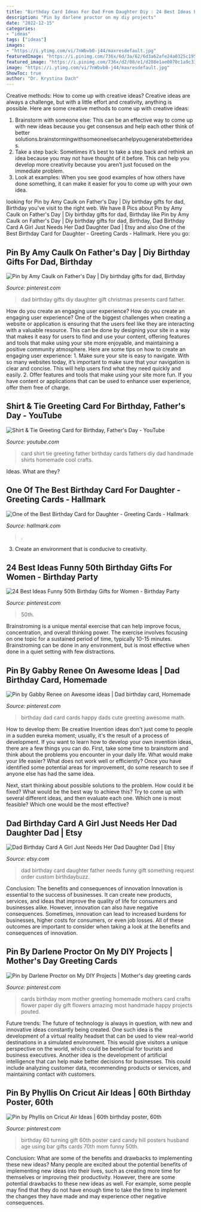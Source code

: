 ```yaml
---
title: "Birthday Card Ideas For Dad From Daughter Diy : 24 Best Ideas Funny 50th Birthday Gifts For Women"
description: "Pin by darlene proctor on my diy projects"
date: "2022-12-15"
categories:
- "ideas"
tags: ["ideas"]
images:
- "https://i.ytimg.com/vi/7nWbvb0-j44/maxresdefault.jpg"
featuredImage: "https://i.pinimg.com/736x/6d/3a/62/6d3a62afe24a0325c195388b1440dd2d--dad-birthday-cards-happy-birthday.jpg"
featured_image: "https://i.pinimg.com/736x/d2/08/e1/d208e1ae0070c1a9c3393c7e7de6e2d6.jpg"
image: "https://i.ytimg.com/vi/7nWbvb0-j44/maxresdefault.jpg"
ShowToc: true
author: "Dr. Krystina Dach"
---
```



Creative methods: How to come up with creative ideas?
Creative ideas are always a challenge, but with a little effort and creativity, anything is possible. Here are some creative methods to come up with creative ideas:
1. Brainstorm with someone else: This can be an effective way to come up with new ideas because you get consensus and help each other think of better solutions.brainstormingwithsomeoneelsecanhelpyougeneratebetterideas.
2. Take a step back: Sometimes it’s best to take a step back and rethink an idea because you may not have thought of it before. This can help you develop more creativity because you aren’t just focused on the immediate problem.
3. Look at examples: When you see good examples of how others have done something, it can make it easier for you to come up with your own idea.

	

		
looking for Pin by Amy Caulk on Father&#039;s Day | Diy birthday gifts for dad, Birthday you've visit to the right web. We have 8 Pics about Pin by Amy Caulk on Father&#039;s Day | Diy birthday gifts for dad, Birthday like Pin by Amy Caulk on Father&#039;s Day | Diy birthday gifts for dad, Birthday, Dad Birthday Card A Girl Just Needs Her Dad Daughter Dad | Etsy and also One of the Best Birthday Card for Daughter - Greeting Cards - Hallmark. Here you go:
		
    
## Pin By Amy Caulk On Father&#039;s Day | Diy Birthday Gifts For Dad, Birthday

<img loading=lazy src="https://i.pinimg.com/736x/d2/08/e1/d208e1ae0070c1a9c3393c7e7de6e2d6.jpg" onerror="this.onerror=null;this.src='https://tse2.mm.bing.net/th?id=OIP.bDDX6Zvy6H7DkgU6yD6JewHaK6&amp;pid=15.1';" alt="Pin by Amy Caulk on Father&#039;s Day | Diy birthday gifts for dad, Birthday">

_Source: pinterest.com_

>dad birthday gifts diy daughter gift christmas presents card father. 

	

How do you create an engaging user experience?
How do you create an engaging user experience? One of the biggest challenges when creating a website or application is ensuring that the users feel like they are interacting with a valuable resource. This can be done by designing your site in a way that makes it easy for users to find and use your content, offering features and tools that make using your site more enjoyable, and maintaining a positive community atmosphere. Here are some tips on how to create an engaging user experience: 1. Make sure your site is easy to navigate. With so many websites today, it’s important to make sure that your navigation is clear and concise. This will help users find what they need quickly and easily. 2. Offer features and tools that make using your site more fun. If you have content or applications that can be used to enhance user experience, offer them free of charge.

    
## Shirt &amp; Tie Greeting Card For Birthday, Father&#039;s Day - YouTube

<img loading=lazy src="https://i.ytimg.com/vi/7nWbvb0-j44/maxresdefault.jpg" onerror="this.onerror=null;this.src='https://tse1.mm.bing.net/th?id=OIP.fWSOHjCbFjYIYdecE2a3WwHaEK&amp;pid=15.1';" alt="Shirt &amp; Tie Greeting Card for Birthday, Father&#039;s Day - YouTube">

_Source: youtube.com_

>card shirt tie greeting father birthday cards fathers diy dad handmade shirts homemade cool crafts. 

	

Ideas. What are they?

    
## One Of The Best Birthday Card For Daughter - Greeting Cards - Hallmark

<img loading=lazy src="https://www.hallmark.com/dw/image/v2/AALB_PRD/on/demandware.static/-/Sites-hallmark-master/default/dw340f1e38/images/finished-goods/One-of-the-Best-Birthday-Card-for-Daughter-root-499FBD2385_PV.2.FBD2385.jpg_Source_Image.jpg" onerror="this.onerror=null;this.src='https://tse3.mm.bing.net/th?id=OIP.BQtPGHMfMo3LkQ50GnrgUgHaFZ&amp;pid=15.1';" alt="One of the Best Birthday Card for Daughter - Greeting Cards - Hallmark">

_Source: hallmark.com_

>. 

	

3. Create an environment that is conducive to creativity.

    
## 24 Best Ideas Funny 50th Birthday Gifts For Women - Birthday Party

<img loading=lazy src="https://i.pinimg.com/736x/59/b2/84/59b2840886f18d15dfa89b3090866fcd.jpg" onerror="this.onerror=null;this.src='https://tse4.mm.bing.net/th?id=OIP.qcgnm1Gug6UpNAz3ao3O6gHaLH&amp;pid=15.1';" alt="24 Best Ideas Funny 50th Birthday Gifts for Women - Birthday Party">

_Source: pinterest.com_

>50th. 

	

Brainstroming is a unique mental exercise that can help improve focus, concentration, and overall thinking power. The exercise involves focusing on one topic for a sustained period of time, typically 10-15 minutes. Brainstroming can be done in any environment, but is most effective when done in a quiet setting with few distractions.

    
## Pin By Gabby Renee On Awesome Ideas | Dad Birthday Card, Homemade

<img loading=lazy src="https://i.pinimg.com/736x/6d/3a/62/6d3a62afe24a0325c195388b1440dd2d--dad-birthday-cards-happy-birthday.jpg" onerror="this.onerror=null;this.src='https://tse1.mm.bing.net/th?id=OIP.sL1CuVtiqEQmVUEMAjRhewHaJ6&amp;pid=15.1';" alt="Pin by Gabby Renee on Awesome ideas | Dad birthday card, Homemade">

_Source: pinterest.com_

>birthday dad card cards happy dads cute greeting awesome math. 

	

How to develop them: Be creative
Invention ideas don't just come to people in a sudden eureka moment; usually, it's the result of a process of development. If you want to learn how to develop your own invention ideas, there are a few things you can do. 
First, take some time to brainstorm and think about the problems you encounter in your daily life. What would make your life easier? What does not work well or efficiently? Once you have identified some potential areas for improvement, do some research to see if anyone else has had the same idea. 

Next, start thinking about possible solutions to the problem. How could it be fixed? What would be the best way to achieve this? Try to come up with several different ideas, and then evaluate each one. Which one is most feasible? Which one would be the most effective?

    
## Dad Birthday Card A Girl Just Needs Her Dad Daughter Dad | Etsy

<img loading=lazy src="https://i.etsystatic.com/14272009/r/il/8f96b4/1254343742/il_fullxfull.1254343742_njlx.jpg" onerror="this.onerror=null;this.src='https://tse1.mm.bing.net/th?id=OIP.ZdymUy1AslSEojw7kHno-wHaGM&amp;pid=15.1';" alt="Dad Birthday Card A Girl Just Needs Her Dad Daughter Dad | Etsy">

_Source: etsy.com_

>dad birthday card daughter father needs funny gift something request order custom birthdaybuzz. 

	

Conclusion: The benefits and consequences of innovation
Innovation is essential to the success of businesses. It can create new products, services, and ideas that improve the quality of life for consumers and businesses alike. However, innovation can also have negative consequences. Sometimes, innovation can lead to increased burdens for businesses, higher costs for consumers, or even job losses. All of these outcomes are important to consider when taking a look at the benefits and consequences of innovation.

    
## Pin By Darlene Proctor On My DIY Projects | Mother&#039;s Day Greeting Cards

<img loading=lazy src="https://i.pinimg.com/736x/4b/55/db/4b55db000a242f5d5a72f32e177733f3--mom-birthday-cards-homemade-birthday-cards.jpg" onerror="this.onerror=null;this.src='https://tse4.mm.bing.net/th?id=OIP.swZ9R8YqQ449QDnCL2DabgHaJ3&amp;pid=15.1';" alt="Pin by Darlene Proctor on My DIY Projects | Mother&#039;s day greeting cards">

_Source: pinterest.com_

>cards birthday mom mother greeting homemade mothers card crafts flower paper diy gift flowers amazing most handmade happy projects pouted. 

	

Future trends:
The future of technology is always in question, with new and innovative ideas constantly being created. One such idea is the development of a virtual reality headset that can be used to view real-world destinations in a simulated environment. This would give visitors a unique perspective on the world, which could be beneficial for tourists and business executives. Another idea is the development of artificial intelligence that can help make better decisions for businesses. This could include analyzing customer data, recommending products or services, and maintaining contact with customers.

    
## Pin By Phyllis On Cricut Air Ideas | 60th Birthday Poster, 60th

<img loading=lazy src="https://i.pinimg.com/736x/df/51/c0/df51c06bed2f4462ce7004dc09037a56--cricut-explore-project-ideas.jpg" onerror="this.onerror=null;this.src='https://tse4.mm.bing.net/th?id=OIP.NuIbDpdFoTnhWHh2kU26MAHaJ4&amp;pid=15.1';" alt="Pin by Phyllis on Cricut Air Ideas | 60th birthday poster, 60th">

_Source: pinterest.com_

>birthday 60 turning gift 60th poster card candy hill posters husband age using bar gifts cards 70th mom funny 50th. 

	

Conclusion: What are some of the benefits and drawbacks to implementing these new ideas?
Many people are excited about the potential benefits of implementing new ideas into their lives, such as creating more time for themselves or improving their productivity. However, there are some potential drawbacks to these new ideas as well. For example, some people may find that they do not have enough time to take the time to implement the changes they have made and may experience other negative consequences.

